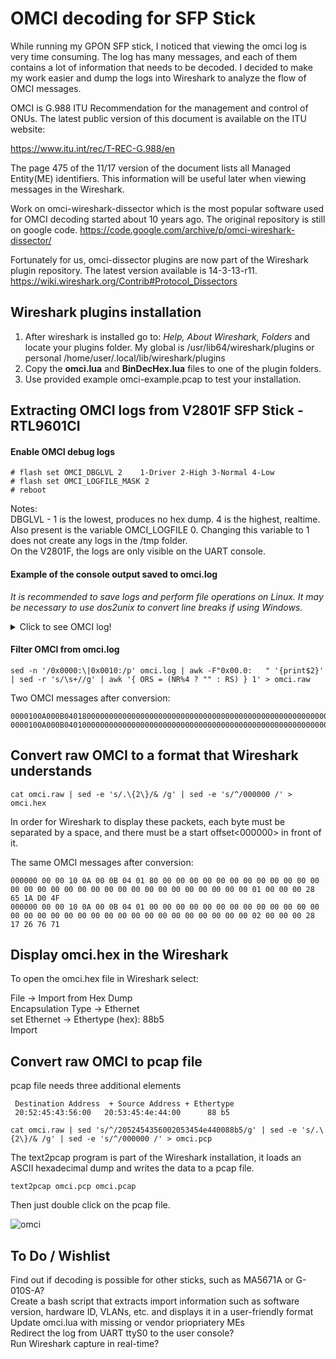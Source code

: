 # OMCI decoding for SFP Stick

While running my GPON SFP stick, I noticed that viewing the omci log is very time consuming. The log has many messages, and each of them contains a lot of information that needs to be decoded. I decided to make my work easier and dump the logs into Wireshark to analyze the flow of OMCI messages.

OMCI is G.988 ITU Recommendation for the management and control of ONUs. The latest public version of this document is available on the ITU website:

https://www.itu.int/rec/T-REC-G.988/en

The page 475 of the 11/17 version of the document lists all Managed Entity(ME) identifiers. This information will be useful later when viewing messages in the Wireshark.

Work on omci-wireshark-dissector which is the most popular software used for OMCI decoding started about 10 years ago. The original repository is still on google code.
https://code.google.com/archive/p/omci-wireshark-dissector/

Fortunately for us, omci-dissector plugins are now part of the Wireshark plugin repository. The latest version available is 14-3-13-r11.
https://wiki.wireshark.org/Contrib#Protocol_Dissectors


## Wireshark plugins installation

1. After wireshark is installed go to: *Help, About Wireshark, Folders* and locate your plugins folder. My global is /usr/lib64/wireshark/plugins
or personal \/home/user/.local/lib/wireshark/plugins
2. Copy the **omci.lua** and **BinDecHex.lua** files to one of the plugin folders.
3. Use provided example omci-example.pcap to test your installation.

## Extracting OMCI logs from V2801F SFP Stick - RTL9601CI   

#### Enable OMCI debug logs
```
# flash set OMCI_DBGLVL 2    1-Driver 2-High 3-Normal 4-Low
# flash set OMCI_LOGFILE_MASK 2
# reboot
```
Notes:   
DBGLVL - 1 is the lowest, produces no hex dump. 4 is the highest, realtime.   
Also present is the variable OMCI_LOGFILE 0. Changing this variable to 1 does not create any logs in the /tmp folder.   
On the V2801F, the logs are only visible on the UART console.
   
   
#### Example of the console output saved to omci.log   

*It is recommended to save logs and perform file operations on Linux. It may be necessary to use dos2unix to convert line breaks if using Windows.*

<details>
  <summary>Click to see OMCI log!</summary>
its 5 =omci_send_to_nic() Fail=
===
Transaction ID <0x0000> : Prio <0>, tcId <0>
Message Type <0x10> : DB <0x00>, AR <0x00>, AK <0x00>, MT <16> <Alarm>
Device ID <0x0A>
Message ID <0x000B0401>  : Class <11>, Instance <1025>

0x0000:   00 00 10 0A 00 0B 04 01   
0x0000:   80 00 00 00 00 00 00 00   00 00 00 00 00 00 00 00   
0x0010:   00 00 00 00 00 00 00 00   00 00 00 00 00 00 00 01   
0x0000:   00 00 00 28 65 1A D0 4F   

=====================recv==============================================
Transaction ID <0x0000> : Prio <0>, tcId <0>
Message Type <0x10> : DB <0x00>, AR <0x00>, AK <0x00>, MT <16> <Alarm>
Device ID <0x0A>
Message ID <0x000B0401>  : Class <11>, Instance <1025>

0x0000:   00 00 10 0A 00 0B 04 01   
0x0000:   00 00 00 00 00 00 00 00   00 00 00 00 00 00 00 00   
0x0010:   00 00 00 00 00 00 00 00   00 00 00 00 00 00 00 02   
0x0000:   00 00 00 28 17 26 76 71   

RTK.0> command:
</details>
   
   
#### Filter OMCI from omci.log

  ```
  sed -n '/0x0000:\|0x0010:/p' omci.log | awk -F"0x00.0:   " '{print$2}' | sed -r 's/\s+//g' | awk '{ ORS = (NR%4 ? "" : RS) } 1' > omci.raw
  ```
  Two OMCI messages after conversion:
  ```
  0000100A000B0401800000000000000000000000000000000000000000000000000000000000000100000028651AD04F
  0000100A000B040100000000000000000000000000000000000000000000000000000000000000020000002817267671
  ```   
  
## Convert raw OMCI to a format that Wireshark understands   
  ```
  cat omci.raw | sed -e 's/.\{2\}/& /g' | sed -e 's/^/000000 /' > omci.hex
  ```
  In order for Wireshark to display these packets, each byte must be separated by a space, and there must be a start offset<000000> in front of it.
   
  The same OMCI messages after conversion:   
  ```
  000000 00 00 10 0A 00 0B 04 01 80 00 00 00 00 00 00 00 00 00 00 00 00 00 00 00 00 00 00 00 00 00 00 00 00 00 00 00 00 00 00 01 00 00 00 28 65 1A D0 4F 
  000000 00 00 10 0A 00 0B 04 01 00 00 00 00 00 00 00 00 00 00 00 00 00 00 00 00 00 00 00 00 00 00 00 00 00 00 00 00 00 00 00 02 00 00 00 28 17 26 76 71
  ```  
  
  ## Display omci.hex in the Wireshark
   
 To open the omci.hex file in Wireshark select:   
   
  File -> Import from Hex Dump   
  Encapsulation Type -> Ethernet   
  set Ethernet -> Ethertype (hex): 88b5   
  Import   
 
   ## Convert raw OMCI to pcap file   
   
   pcap file needs three additional elements
   
   ```
    Destination Address  + Source Address + Ethertype
    20:52:45:43:56:00   20:53:45:4e:44:00      88 b5
   ```

```
cat omci.raw | sed 's/^/2052454356002053454e440088b5/g' | sed -e 's/.\{2\}/& /g' | sed -e 's/^/000000 /' > omci.pcp
```

The text2pcap program is part of the Wireshark installation, it loads an ASCII hexadecimal dump and writes the data to a pcap file.
   
```  
text2pcap omci.pcp omci.pcap
```

   
Then just double click on the pcap file.
   

   ![omci](https://user-images.githubusercontent.com/52431348/163656575-4ce8717f-d7e7-40d1-89f3-710939222718.png)

   
## To Do / Wishlist   
   
   Find out if decoding is possible for other sticks, such as MA5671A or G-010S-A?     
   Create a bash script that extracts import information such as software version, hardware ID, VLANs, etc. and displays it in a user-friendly format   
   Update omci.lua with missing or vendor priopriatery MEs   
   Redirect the log from UART ttyS0 to the user console?      
   Run Wireshark capture in real-time?   
   

